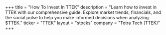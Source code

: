 +++
title = "How To Invest In TTEK"
description = "Learn how to invest in TTEK with our comprehensive guide. Explore market trends, financials, and the social pulse to help you make informed decisions when analyzing $TTEK."
ticker = "TTEK"
layout = "stocks"
company = "Tetra Tech (TTEK)"
+++

